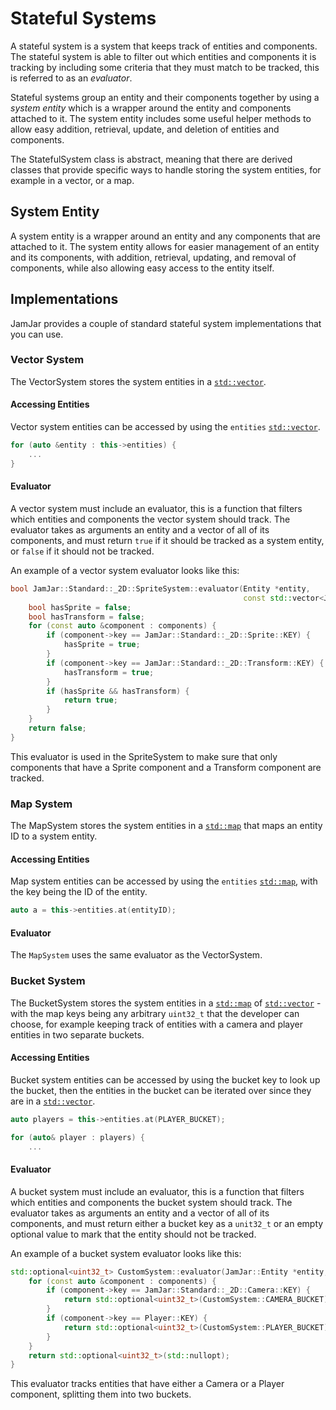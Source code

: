 # Stateful Systems

A stateful system is a system that keeps track of entities and components. The stateful system is able to filter
out which entities and components it is tracking by including some criteria that they must match to be tracked, this
is referred to as an *evaluator*.

Stateful systems group an entity and their components together by using a *system entity* which is a wrapper around
the entity and components attached to it. The system entity includes some useful helper methods to allow easy
addition, retrieval, update, and deletion of entities and components.

The StatefulSystem class is abstract, meaning that there are derived classes that provide specific ways to handle
storing the system entities, for example in a vector, or a map.

## System Entity

A system entity is a wrapper around an entity and any components that are attached to it. The system entity allows
for easier management of an entity and its components, with addition, retrieval, updating, and removal of components,
while also allowing easy access to the entity itself.

## Implementations

JamJar provides a couple of standard stateful system implementations that you can use.

### Vector System

The VectorSystem stores the system entities in a [`std::vector`](https://www.cplusplus.com/reference/vector/vector/).

#### Accessing Entities

Vector system entities can be accessed by using the `entities`
[`std::vector`](https://www.cplusplus.com/reference/vector/vector/).


```c++
for (auto &entity : this->entities) {
    ...
}
```

#### Evaluator

A vector system must include an evaluator, this is a function that filters which entities and components the
vector system should track. The evaluator takes as arguments an entity and a vector of all of its components, and
must return `true` if it should be tracked as a system entity, or `false` if it should not be tracked.

An example of a vector system evaluator looks like this:

```c++
bool JamJar::Standard::_2D::SpriteSystem::evaluator(Entity *entity,
                                                    const std::vector<JamJar::Component *> &components) {
    bool hasSprite = false;
    bool hasTransform = false;
    for (const auto &component : components) {
        if (component->key == JamJar::Standard::_2D::Sprite::KEY) {
            hasSprite = true;
        }
        if (component->key == JamJar::Standard::_2D::Transform::KEY) {
            hasTransform = true;
        }
        if (hasSprite && hasTransform) {
            return true;
        }
    }
    return false;
}
```

This evaluator is used in the SpriteSystem to make sure that only components that have a Sprite component and a
Transform component are tracked.

### Map System

The MapSystem stores the system entities in a [`std::map`](https://www.cplusplus.com/reference/map/map/) that maps an
entity ID to a system entity.

#### Accessing Entities

Map system entities can be accessed by using the `entities` [`std::map`](https://www.cplusplus.com/reference/map/map/),
with the key being the ID of the entity.

```c++
auto a = this->entities.at(entityID);
```

#### Evaluator

The `MapSystem` uses the same evaluator as the VectorSystem.

### Bucket System

The BucketSystem stores the system entities in a [`std::map`](https://www.cplusplus.com/reference/map/map/) of
[`std::vector`](https://www.cplusplus.com/reference/vector/vector/) - with the map keys being any arbitrary `uint32_t`
that the developer can choose, for example keeping track of entities with a camera and player entities in two separate
buckets.

#### Accessing Entities

Bucket system entities can be accessed by using the bucket key to look up the bucket, then the entities in the bucket
can be iterated over since they are in a [`std::vector`](https://www.cplusplus.com/reference/vector/vector/).

```c++
auto players = this->entities.at(PLAYER_BUCKET);

for (auto& player : players) {
    ...
```

#### Evaluator

A bucket system must include an evaluator, this is a function that filters which entities and components the
bucket system should track. The evaluator takes as arguments an entity and a vector of all of its components, and
must return either a bucket key as a `unit32_t` or an empty optional value to mark that the entity should not be
tracked.

An example of a bucket system evaluator looks like this:

```c++
std::optional<uint32_t> CustomSystem::evaluator(JamJar::Entity *entity, const std::vector<JamJar::Component *> &components) {
    for (const auto &component : components) {
        if (component->key == JamJar::Standard::_2D::Camera::KEY) {
            return std::optional<uint32_t>(CustomSystem::CAMERA_BUCKET);
        }
        if (component->key == Player::KEY) {
            return std::optional<uint32_t>(CustomSystem::PLAYER_BUCKET);
        }
    }
    return std::optional<uint32_t>(std::nullopt);
}
```

This evaluator tracks entities that have either a Camera or a Player component, splitting them into two buckets.
